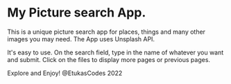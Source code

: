 # My Picture search App.
This is a unique picture search app for places, things and many other images you may need. 
The App uses Unsplash API. 

It's easy to use. 
On the search field, type in the name of whatever you want and submit. 
Click on the files to display more pages or previous pages.

Explore and Enjoy! @EtukasCodes 2022

